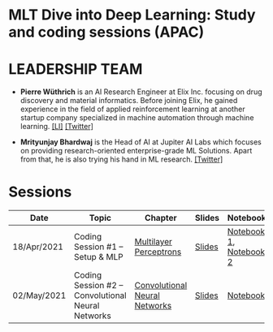# MLT Dive into Deep Learning: Study and coding sessions (APAC)

# LEADERSHIP TEAM

- **Pierre Wüthrich** is an AI Research Engineer at Elix Inc. focusing on drug discovery and material informatics. Before joining Elix, he gained experience in the field of applied reinforcement learning at another startup company specialized in machine automation through machine learning. [[LI]](https://www.linkedin.com/in/pierre-wuethrich/)
[[Twitter]](https://twitter.com/pierre_wuethri)

- **Mrityunjay Bhardwaj** is the Head of AI at Jupiter AI Labs which focuses on providing research-oriented enterprise-grade ML Solutions. Apart from that, he is also trying his hand in ML research. [[Twitter]](https://twitter.com/mrityunjay_99)

# Sessions

| Date        | Topic                           | Chapter                  | Slides        | Notebook             | Video | 
|-------------|---------------------------------|------------------------|------------------|--------------------------|--------|
| 18/Apr/2021 | Coding Session #1 – Setup & MLP      | [Multilayer Perceptrons](http://d2l.ai/chapter_multilayer-perceptrons/index.html)               | [Slides](https://docs.google.com/presentation/d/11dWtLd3bNSNXSCSpluvUJupxFN_EyORMite2mDITNAE/edit?usp=sharing)    | [Notebook 1](https://colab.research.google.com/drive/11eRkRVvj2_gmSKG8wpuuh5PFVXJpvREL?usp=sharing), [Notebook 2](https://colab.research.google.com/drive/1Jb4h47Kj7XGI8bIQmEuZIJ6nl_lL6DyN?usp=sharing)| [![Youtube](https://www.youtube.com/s/desktop/f506bd45/img/favicon_32.png)](TBA) |
| 02/May/2021 | Coding Session #2 – Convolutional Neural Networks      | [Convolutional Neural Networks](https://d2l.ai/chapter_convolutional-neural-networks/index.html)               | [Slides](https://docs.google.com/presentation/d/1IvJOHdbMdyxwcybBbmtwSxxfXkgzXvhuMRC9iMFw_o4/edit?usp=sharing)    | [Notebook](https://colab.research.google.com/drive/1gDq8DTdKAvJ7QYY62r2Zlo7uRn14zCVd) | [![Youtube](https://www.youtube.com/s/desktop/f506bd45/img/favicon_32.png)](TBA) |
